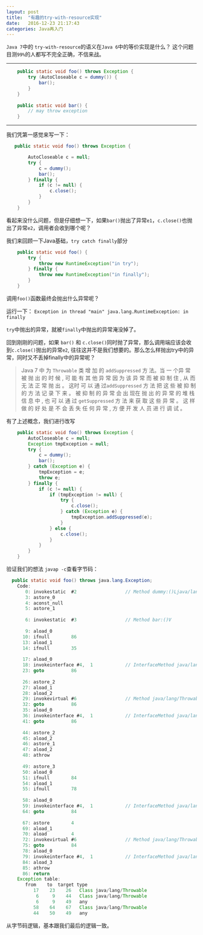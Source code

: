 ```yaml
---
layout: post
title:  "有趣的try-with-resource实现"
date:   2016-12-23 21:17:43
categories: Java再入门
---
```


`Java 7`中的 `try-with-resource`的语义在`Java 6`中的等价实现是什么？
这个问题目测`99%`的人都写不完全正确，不信来战。

---

```java
    public static void foo() throws Exception {
        try (AutoCloseable c = dummy()) {
            bar();
        }
    }
    
    public static void bar() {
        // may throw exception
    }
```

---

我们凭第一感觉来写一下：

```java
   public static void foo() throws Exception {

        AutoCloseable c = null;
        try {
            c = dummy();
            bar();
        } finally {
            if (c != null) {
                c.close();
            }
        }
    }

```

看起来没什么问题，但是仔细想一下，如果`bar()`抛出了异常`e1`，`c.close()`也抛出了异常`e2`，调用者会收到哪个呢？

我们来回顾一下Java基础，`try catch finally`部分

```java
    public static void foo() {
        try {
            throw new RuntimeException("in try");
        } finally {
            throw new RuntimeException("in finally");
        }
    }
```

调用`foo()`函数最终会抛出什么异常呢？

运行一下：
`Exception in thread "main" java.lang.RuntimeException: in finally`

`try`中抛出的异常，就被`finally`中抛出的异常淹没掉了。

回到刚刚的问题，如果 `bar()` 和 `c.close()`同时抛了异常，那么调用端应该会收到`c.close()`抛出的异常`e2`, 往往这并不是我们想要的。那么怎么样抛出try中的异常，同时又不丢掉finally中的异常呢？

> Java 7 中 为 `Throwable` 类 增 加 的 `addSuppressed` 方 法。当 一 个异 常 被 抛 出 的 时 候 , 可 能 有 其 他 异 常 因 为 该 异 常 而 被 抑 制 住 , 从 而 无 法 正 常 抛 出 。 这时 可 以 通 过`addSuppressed` 方 法 把 这 些 被 抑 制 的 方 法 记 录 下 来 。 被 抑 制 的 异 常 会 出 现在 抛 出 的 异 常 的 堆 栈 信 息 中 , 也 可 以 通 过 `getSuppressed` 方 法 来 获 取 这 些 异 常 。 这 样做 的 好 处 是 不 会 丢 失 任 何 异 常 , 方 便 开 发 人 员 进 行 调 试 。

有了上述概念，我们进行改写

```java
    public static void foo() throws Exception {
        AutoCloseable c = null;
        Exception tmpException = null;
        try {
            c = dummy();
            bar();
        } catch (Exception e) {
            tmpException = e;
            throw e;
        } finally {
            if (c != null) {
                if (tmpException != null) {
                    try {
                        c.close();
                    } catch (Exception e) {
                        tmpException.addSuppressed(e);
                    }
                } else {
                    c.close();
                }
            }
        }
    }
```
验证我们的想法 `javap -c`查看字节码：

```java
  public static void foo() throws java.lang.Exception;
    Code:
       0: invokestatic  #2                  // Method dummy:()Ljava/lang/AutoCloseable;
       3: astore_0
       4: aconst_null
       5: astore_1
       
       6: invokestatic  #3                  // Method bar:()V
       
       9: aload_0
      10: ifnull        86
      13: aload_1
      14: ifnull        35
      
      17: aload_0
      18: invokeinterface #4,  1            // InterfaceMethod java/lang/AutoCloseable.close:()V
      23: goto          86
      
      26: astore_2
      27: aload_1
      28: aload_2
      29: invokevirtual #6                  // Method java/lang/Throwable.addSuppressed:(Ljava/lang/Throwable;)V
      32: goto          86
      35: aload_0
      36: invokeinterface #4,  1            // InterfaceMethod java/lang/AutoCloseable.close:()V
      41: goto          86
      
      44: astore_2
      45: aload_2
      46: astore_1
      47: aload_2
      48: athrow
      
      49: astore_3
      50: aload_0
      51: ifnull        84
      54: aload_1
      55: ifnull        78
      
      58: aload_0
      59: invokeinterface #4,  1            // InterfaceMethod java/lang/AutoCloseable.close:()V
      64: goto          84
      
      67: astore        4
      69: aload_1
      70: aload         4
      72: invokevirtual #6                  // Method java/lang/Throwable.addSuppressed:(Ljava/lang/Throwable;)V
      75: goto          84
      78: aload_0
      79: invokeinterface #4,  1            // InterfaceMethod java/lang/AutoCloseable.close:()V
      84: aload_3
      85: athrow
      86: return
    Exception table:
       from    to  target type
          17    23    26   Class java/lang/Throwable
           6     9    44   Class java/lang/Throwable
           6     9    49   any
          58    64    67   Class java/lang/Throwable
          44    50    49   any
```
从字节码逻辑，基本跟我们最后的逻辑一致。

